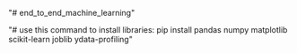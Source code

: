 "# end_to_end_machine_learning" 

"# use this command to install libraries:  pip install pandas numpy matplotlib scikit-learn joblib ydata-profiling"
